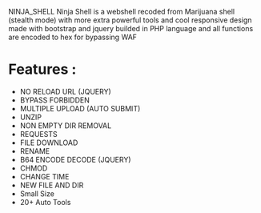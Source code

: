 <a>NINJA_SHELL</a>
Ninja Shell is a webshell recoded from Marijuana shell (stealth mode) with more extra powerful tools and cool responsive design made with bootstrap and jquery
builded in PHP language and all functions are encoded to hex for bypassing WAF

# Features : 
* NO RELOAD URL (JQUERY)
* BYPASS FORBIDDEN
* MULTIPLE UPLOAD (AUTO SUBMIT)
* UNZIP
* NON EMPTY DIR REMOVAL
* REQUESTS
* FILE DOWNLOAD
* RENAME
* B64 ENCODE DECODE (JQUERY)
* CHMOD
* CHANGE TIME
* NEW FILE AND DIR
* Small Size 
* 20+ Auto Tools
